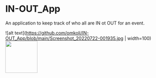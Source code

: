 # IN-OUT_App
An application to keep track of who all are IN ot OUT for an event.

![alt text](https://github.com/omkoli/IN-OUT_App/blob/main/Screenshot_20220722-001935.jpg | width=100)
<img src="[https://github.com/omkoli/IN-OUT_App/blob/main/Screenshot_20220722-001935.jpg]" width="100" height="100">

